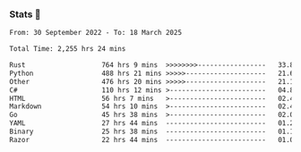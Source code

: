 ### Stats 👋
<!--START_SECTION:waka-->

```txt
From: 30 September 2022 - To: 18 March 2025

Total Time: 2,255 hrs 24 mins

Rust                   764 hrs 9 mins  >>>>>>>>-----------------   33.88 %
Python                 488 hrs 21 mins >>>>>--------------------   21.65 %
Other                  476 hrs 20 mins >>>>>--------------------   21.12 %
C#                     110 hrs 12 mins >------------------------   04.89 %
HTML                   56 hrs 7 mins   >------------------------   02.49 %
Markdown               54 hrs 10 mins  >------------------------   02.40 %
Go                     45 hrs 38 mins  >------------------------   02.02 %
YAML                   27 hrs 44 mins  -------------------------   01.23 %
Binary                 25 hrs 38 mins  -------------------------   01.14 %
Razor                  22 hrs 44 mins  -------------------------   01.01 %
```

<!--END_SECTION:waka-->

<!--
**buhaytza2005/buhaytza2005** is a ✨ _special_ ✨ repository because its `README.md` (this file) appears on your GitHub profile.

Here are some ideas to get you started:

- 🔭 I’m currently working on ...
- 🌱 I’m currently learning ...
- 👯 I’m looking to collaborate on ...
- 🤔 I’m looking for help with ...
- 💬 Ask me about ...
- 📫 How to reach me: ...
- 😄 Pronouns: ...
- ⚡ Fun fact: ...
-->


